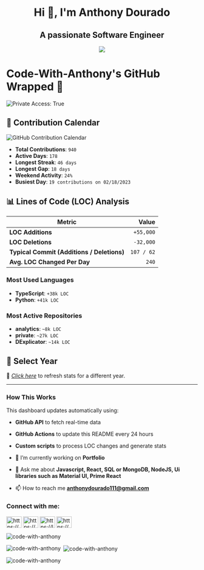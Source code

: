 <h1 align="center">Hi 👋, I'm Anthony Dourado</h1>
<h2 align="center">A passionate Software Engineer</h2>

<p align="center">
  <a href="https://skillicons.dev">
    <img src="https://skillicons.dev/icons?i=html,css,js,react,nodejs,express,mongodb,mysql,git,kubernetes,docker" />
  </a>
</p>

# Code-With-Anthony's GitHub Wrapped 🎉

![Private Access: True](https://img.shields.io/badge/Private_Access-True-green)

## 📅 Contribution Calendar

![GitHub Contribution Calendar](https://ghchart.rshah.org/Code-With-Anthony)

- **Total Contributions**: `940`
- **Active Days**: `178`
- **Longest Streak**: `46 days`
- **Longest Gap**: `18 days`
- **Weekend Activity**: `24%`
- **Busiest Day**: `19 contributions on 02/18/2023`

## 📊 Lines of Code (LOC) Analysis

| Metric | Value |
|--------|------:|
| **LOC Additions** | `+55,000` |
| **LOC Deletions** | `-32,000` |
| **Typical Commit (Additions / Deletions)** | `107 / 62` |
| **Avg. LOC Changed Per Day** | `240` |

### **Most Used Languages**
- **TypeScript**: `+38k LOC`
- **Python**: `+41k LOC`

### **Most Active Repositories**
- **analytics**: `~8k LOC`
- **private**: `~27k LOC`
- **DExplicator**: `~14k LOC`

## 📆 Select Year

🔄 *[Click here](#)* to refresh stats for a different year.

---

### **How This Works**
This dashboard updates automatically using:
- **GitHub API** to fetch real-time data
- **GitHub Actions** to update this README every 24 hours
- **Custom scripts** to process LOC changes and generate stats


- 🔭 I’m currently working on **Portfolio**

- 💬 Ask me about **Javascript, React, SQL or MongoDB, NodeJS, Ui libraries such as Material UI, Prime React**

- 📫 How to reach me **anthonydourado111@gmail.com**

<h3 align="left">Connect with me:</h3>
<p align="left">
<a href="https://linkedin.com/in/https://www.linkedin.com/in/anthony-dourado/" target="blank"><img align="center" src="https://raw.githubusercontent.com/rahuldkjain/github-profile-readme-generator/master/src/images/icons/Social/linked-in-alt.svg" alt="https://www.linkedin.com/in/anthony-dourado/" height="30" width="40" /></a>
<a href="https://www.hackerrank.com/https://www.hackerrank.com/profile/anthonydourado11" target="blank"><img align="center" src="https://raw.githubusercontent.com/rahuldkjain/github-profile-readme-generator/master/src/images/icons/Social/hackerrank.svg" alt="https://www.hackerrank.com/profile/anthonydourado11" height="30" width="40" /></a>
<a href="https://www.leetcode.com/https://leetcode.com/u/anthonydourado111/" target="blank"><img align="center" src="https://raw.githubusercontent.com/rahuldkjain/github-profile-readme-generator/master/src/images/icons/Social/leet-code.svg" alt="https://leetcode.com/u/anthonydourado111/" height="30" width="40" /></a>
<a href="https://auth.geeksforgeeks.org/user/https://www.geeksforgeeks.org/user/anthonydorxyf/" target="blank"><img align="center" src="https://raw.githubusercontent.com/rahuldkjain/github-profile-readme-generator/master/src/images/icons/Social/geeks-for-geeks.svg" alt="https://www.geeksforgeeks.org/user/anthonydorxyf/" height="30" width="40" /></a>
</p>

<p align="left"> <img src="https://komarev.com/ghpvc/?username=code-with-anthony&label=Profile%20views&color=0e75b6&style=flat" alt="code-with-anthony" /> </p>
<p><img align="left" src="https://github-readme-stats.vercel.app/api/top-langs?username=code-with-anthony&show_icons=true&locale=en&layout=compact" alt="code-with-anthony" /></p>

<p>&nbsp;<img align="center" src="https://github-readme-stats.vercel.app/api?username=code-with-anthony&show_icons=true&locale=en" alt="code-with-anthony" /></p>

<p><img align="center" src="https://github-readme-streak-stats.herokuapp.com/?user=code-with-anthony&" alt="code-with-anthony" /></p>
